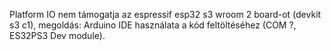 Platform IO nem támogatja az espressif esp32 s3 wroom 2 board-ot (devkit s3 c1), megoldás: Arduino IDE használata a kód feltöltéséhez (COM ?, ES32PS3 Dev module).
